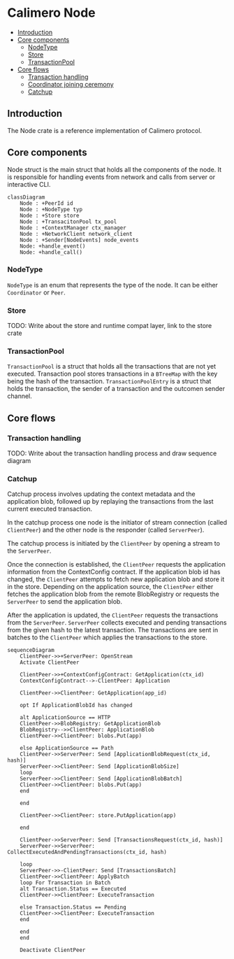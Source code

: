 # Calimero Node

- [Introduction](#introduction)
- [Core components](#core-components)
  - [NodeType](#nodetype)
  - [Store](#store)
  - [TransactionPool](#transactionpool)
- [Core flows](#core-flows)
  - [Transaction handling](#transaction-handling)
  - [Coordinator joining ceremony](#coordinator-joining-ceremony)
  - [Catchup](#catchup)

## Introduction

The Node crate is a reference implementation of Calimero protocol.

## Core components

Node struct is the main struct that holds all the components of the node. It is
responsible for handling events from network and calls from server or
interactive CLI.

```mermaid
classDiagram
    Node : +PeerId id
    Node : +NodeType typ
    Node : +Store store
    Node : +TransacitonPool tx_pool
    Node : +ContextManager ctx_manager
    Node : +NetworkClient network_client
    Node : +Sender[NodeEvents] node_events
    Node: +handle_event()
    Node: +handle_call()
```

### NodeType

`NodeType` is an enum that represents the type of the node. It can be either
`Coordinator` or `Peer`.

### Store

TODO: Write about the store and runtime compat layer, link to the store crate

### TransactionPool

`TransactionPool` is a struct that holds all the transactions that are not yet
executed. Transaction pool stores transactions in a `BTreeMap` with the key
being the hash of the transaction. `TransactionPoolEntry` is a struct that holds
the transaction, the sender of a transaction and the outcomen sender channel.

## Core flows

### Transaction handling

TODO: Write about the transaction handling process and draw sequence diagram

### Catchup

Catchup process involves updating the context metadata and the application blob, followed up
by replaying the transactions from the last current executed transaction.

In the catchup process one node is the initiator of stream connection (called `ClientPeer`) and
the other node is the responder (called `ServerPeer`).

The catchup process is initiated by the `ClientPeer` by opening a stream to the `ServerPeer`.

Once the connection is established, the `ClientPeer` requests the application information from the
ContextConfig contract. If the application blob id has changed, the `ClientPeer` attempts to fetch
new application blob and store it in the store. Depending on the application source, the `ClientPeer`
either fetches the application blob from the remote BlobRegistry or requests the `ServerPeer` to send
the application blob.

After the application is updated, the `ClientPeer` requests the transactions from the `ServerPeer`.
`ServerPeer` collects executed and pending transactions from the given hash to the latest transaction.
The transactions are sent in batches to the `ClientPeer` which applies the transactions to the store.

```mermaid
sequenceDiagram
    ClientPeer->>+ServerPeer: OpenStream
    Activate ClientPeer

    ClientPeer->>+ContextConfigContract: GetApplication(ctx_id)
    ContextConfigContract-->-ClientPeer: Application

    ClientPeer->>ClientPeer: GetApplication(app_id)

    opt If ApplicationBlobId has changed

    alt ApplicationSource == HTTP
    ClientPeer->>BlobRegistry: GetApplicationBlob
    BlobRegistry-->>ClientPeer: ApplicationBlob
    ClientPeer->>ClientPeer: blobs.Put(app)

    else ApplicationSource == Path
    ClientPeer->>ServerPeer: Send [ApplicationBlobRequest(ctx_id, hash)]
    ServerPeer->>ClientPeer: Send [ApplicationBlobSize]
    loop
    ServerPeer->>ClientPeer: Send [ApplicationBlobBatch]
    ClientPeer->>ClientPeer: blobs.Put(app)
    end

    end

    ClientPeer->>ClientPeer: store.PutApplication(app)

    end

    ClientPeer->>ServerPeer: Send [TransactionsRequest(ctx_id, hash)]
    ServerPeer->>ServerPeer: CollectExecutedAndPendingTransactions(ctx_id, hash)

    loop
    ServerPeer->>-ClientPeer: Send [TransactionsBatch]
    ClientPeer->>ClientPeer: ApplyBatch
    loop For Transaction in Batch
    alt Transaction.Status == Executed
    ClientPeer->>ClientPeer: ExecuteTransaction

    else Transaction.Status == Pending
    ClientPeer->>ClientPeer: ExecuteTransaction
    end

    end
    end

    Deactivate ClientPeer
```
